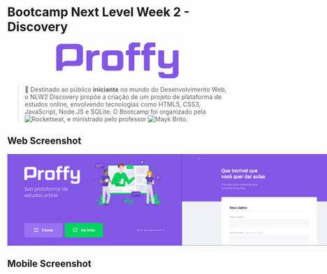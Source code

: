 # Bootcamp Next Level Week 2 - Discovery
<p align="center">
  <img src="public/images/images/purple.png" width="280">
</p>

> :rocket: Destinado ao público **iniciante** no mundo do Desenvolvimento Web, o NLW2 Discovery propõe a criação de um projeto de plataforma de estudos online, envolvendo tecnologias como HTML5, CSS3, JavaScript, Node.JS e SQLite. O Bootcamp foi organizado pela ![Rocketseat](https://github.com/rocketseat-education/), e ministrado pelo professor ![Mayk Brito](https://github.com/maykbrito).

## Web Screenshot
<div style="display: flex; align-items: 'center'; flex-direction: 'row';" >
  <img src="public/images/images/prints/landing-page.PNG" width="400" height="210">  
  <img src="public/images/images/prints/study.PNG" width="400" height="210">
</div>

## Mobile Screenshot
